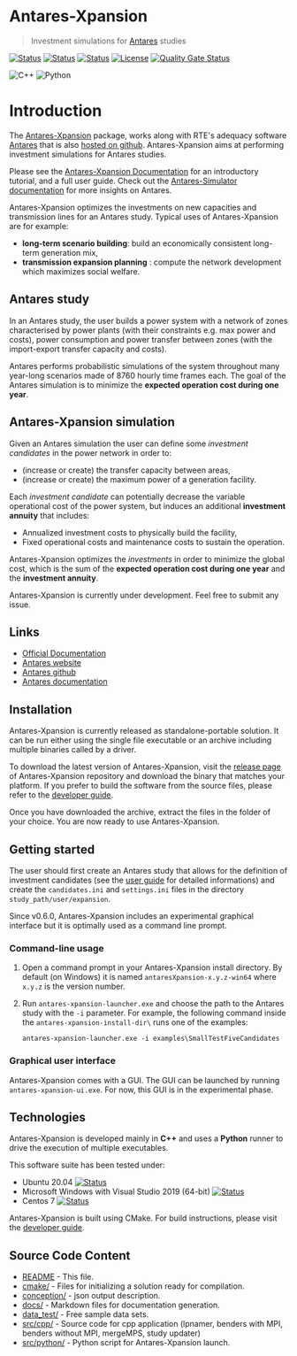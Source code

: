 # Antares-Xpansion 
> Investment simulations for [Antares][antareswebsite] studies

[![Status][ubuntu_system_svg]][ubuntu_system_link]  [![Status][windows_vcpkg_svg]][windows_vcpkg_link] [![Status][centos_system_svg]][centos_system_link] [![License](https://img.shields.io/badge/License-Apache%202.0-blue.svg)](https://opensource.org/licenses/Apache-2.0) [![Quality Gate Status](https://sonarcloud.io/api/project_badges/measure?project=AntaresSimulatorTeam_antares-xpansion&metric=alert_status)][sonarcloud_link]

![C++](https://img.shields.io/badge/c++-%2300599C.svg?style=for-the-badge&logo=c%2B%2B&logoColor=white) ![Python](https://img.shields.io/badge/python-3670A0?style=for-the-badge&logo=python&logoColor=ffdd54)

# Introduction

The [Antares-Xpansion][xpansion-github] package, works along with RTE's adequacy software [Antares][antareswebsite] that is also [hosted on github][antares-github]. Antares-Xpansion aims at performing investment simulations for Antares studies. 

Please see the [Antares-Xpansion Documentation][readthedocs] for an introductory tutorial,
and a full user guide.
Check out the [Antares-Simulator documentation][readthedocs-antares] for more insights on Antares. 

Antares-Xpansion optimizes the investments on new capacities and transmission lines for an Antares study. Typical uses of Antares-Xpansion are for example:

- **long-term scenario building**: build an economically consistent long-term generation mix,
- **transmission expansion planning** : compute the network development which maximizes social welfare.

## Antares study

In an Antares study, the user builds a power system with a network of zones
characterised by power plants (with their constraints e.g. max power and costs),
power consumption and power transfer between zones (with the import-export transfer capacity and costs).

Antares performs probabilistic simulations of the system
throughout many year-long scenarios made of 8760 hourly
time frames each.
The goal of the Antares simulation is to minimize the
**expected operation cost during one year**.

## Antares-Xpansion simulation

Given an Antares simulation the user can define some
_investment candidates_ in the power network in order to:

- (increase or create) the transfer capacity between areas,
- (increase or create) the maximum power of a generation facility.

Each _investment candidate_ can potentially decrease the variable operational cost
of the power system, but induces an additional **investment annuity** that includes:

- Annualized investment costs to physically build the facility,
- Fixed operational costs and maintenance costs to sustain the operation.

Antares-Xpansion optimizes the _investments_ in order to minimize the global cost, which is the sum of the **expected operation cost during one year** and the **investment annuity**.

Antares-Xpansion is currently under development. Feel free to submit any issue.

## Links

- [Official Documentation][readthedocs]
- [Antares website][antareswebsite]
- [Antares github][antares-github]
- [Antares documentation][readthedocs-antares]

## Installation

Antares-Xpansion is currently released as standalone-portable solution.
It can be run either using the single file executable or
an archive including multiple binaries called by a driver.

To download the latest version of Antares-Xpansion, visit the [release page][antares_xpansion_release_url] of Antares-Xpansion repository and download the binary that matches your platform. If you prefer to build the software from the source files, please refer to the [developer guide][developer-guide].

Once you have downloaded the archive, extract the files in the folder of your choice. You are now ready to use Antares-Xpansion.

## Getting started

The user should first create an Antares study 
that allows for the definition of investment candidates
(see the [user guide][user-guide] for detailed informations)
and create the `candidates.ini` and `settings.ini` files
in the directory `study_path/user/expansion`.

Since v0.6.0, Antares-Xpansion includes an experimental graphical interface but it is optimally used as a command line prompt. 

### Command-line usage

1.  Open a command prompt in your Antares-Xpansion install directory. By default (on Windows) it is named `antaresXpansion-x.y.z-win64`
where `x.y.z` is the version number.

2.  Run `antares-xpansion-launcher.exe` and choose the path to the
    Antares study with the `-i` parameter. For example, the following command inside the `antares-xpansion-install-dir\` runs one of the examples:
    ```shell
    antares-xpansion-launcher.exe -i examples\SmallTestFiveCandidates
    ```



### Graphical user interface

Antares-Xpansion comes with a GUI. The GUI can be launched by running `antares-xpansion-ui.exe`. For now, this GUI is in the experimental phase.

## Technologies
Antares-Xpansion is developed mainly in **C++** and uses a **Python** runner
to drive the execution of multiple executables.

This software suite has been tested under:

*   Ubuntu 20.04 [![Status][ubuntu_system_svg]][ubuntu_system_link] 
*   Microsoft Windows with Visual Studio 2019 (64-bit) [![Status][windows_vcpkg_svg]][windows_vcpkg_link]
*   Centos 7 [![Status][centos_system_svg]][centos_system_link] 

Antares-Xpansion is built using CMake.
For build instructions, please visit the [developer guide][developer-guide].

## Source Code Content

* [README](README.md)             - This file.
* [cmake/](cmake)        - Files for initializing a solution ready for compilation. 
* [conception/](conception)        - json output description. 
* [docs/](docs) - Markdown files for documentation generation.  
* [data_test/](data_test)	 - Free sample data sets.
* [src/cpp/](src/cpp)      - Source code for cpp application (lpnamer, benders with MPI, benders without MPI, mergeMPS, study updater)
* [src/python/](src/python)       - Python script for Antares-Xpansion launch.



[ubuntu_system_svg]: https://github.com/AntaresSimulatorTeam/antares-xpansion/workflows/Ubuntu%20CI%20(system%20libs)/badge.svg
[ubuntu_system_link]: https://github.com/AntaresSimulatorTeam/antares-xpansion/actions?query=workflow%3A"Ubuntu%20CI%20(system%20libs)"
[windows_vcpkg_svg]: https://github.com/AntaresSimulatorTeam/antares-xpansion/workflows/Windows%20CI%20(VCPKG)/badge.svg
[windows_vcpkg_link]: https://github.com/AntaresSimulatorTeam/antares-xpansion/actions?query=workflow%3A"Windows%20CI%20(VCPKG)"
[centos_system_svg]: https://github.com/AntaresSimulatorTeam/antares-xpansion/workflows/Centos7%20CI%20(system%20libs)/badge.svg
[centos_system_link]: https://github.com/AntaresSimulatorTeam/antares-xpansion/actions?query=workflow%3A"Centos7%20CI%20(system%20libs)"
[sonarcloud_link]: https://sonarcloud.io/dashboard?id=AntaresSimulatorTeam_antares-xpansion
[antares_xpansion_release_url]: https://github.com/AntaresSimulatorTeam/antares-xpansion/releases

[xpansion-github]: https://github.com/AntaresSimulatorTeam/antares-xpansion
[antares-github]: https://github.com/AntaresSimulatorTeam/Antares_Simulator
[readthedocs]: https://antares-xpansion.readthedocs.io/
[readthedocs-antares]: https://antares-doc.readthedocs.io/
[antareswebsite]: https://antares-simulator.org
[developer-guide]: https://antares-xpansion.readthedocs.io/en/stable/developer-guide/install_from_sources/0-INSTALL/
[user-guide]: https://antares-xpansion.readthedocs.io/en/stable/user-guide/optimization-principles/investment-problem/
[benders]: https://antares-xpansion.readthedocs.io/en/latest/user-guide/optimization-principles/investment-problem/
